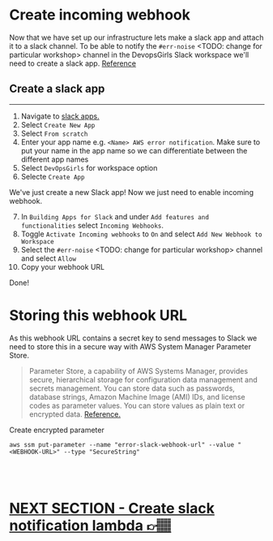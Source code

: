 # Create incoming webhook

Now that we have set up our infrastructure lets make a slack app and attach it to a slack channel. To be able to notify the `#err-noise` <TODO: change for particular workshop> channel in the DevopsGirls Slack workspace we'll need to create a slack app. [Reference](https://api.slack.com/messaging/webhooks)

## Create a slack app
***
1. Navigate to [slack apps.](https://api.slack.com/apps)
2. Select `Create New App` 
3. Select `From scratch`
4. Enter your app name e.g. `<Name> AWS error notification`. Make sure to put your name in the app name so we can differentiate between the different app names
5. Select `DevOpsGirls` for workspace option
6. Selecte `Create App` 

We've just create a new Slack app! Now we just need to enable incoming webhook.

7. In `Building Apps for Slack` and under `Add features and functionalities` select `Incoming Webhooks`. 
8. Toggle `Activate Incoming webhooks` to `On` and select `Add New Webhook to Workspace`
9. Select the `#err-noise` <TODO: change for particular workshop> channel and select `Allow`
10. Copy your webhook URL

Done! 

# Storing this webhook URL 
As this webhook URL contains a secret key to send messages to Slack we need to store this in a secure way with AWS System Manager Parameter Store.

>Parameter Store, a capability of AWS Systems Manager, provides secure, hierarchical storage for configuration data management and secrets management. You can store data such as passwords, database strings, Amazon Machine Image (AMI) IDs, and license codes as parameter values. You can store values as plain text or encrypted data. [Reference.](https://docs.aws.amazon.com/systems-manager/latest/userguide/systems-manager-parameter-store.html)

Create encrypted parameter
```
aws ssm put-parameter --name "error-slack-webhook-url" --value "<WEBHOOK-URL>" --type "SecureString"
```

</br>
</br>

# [NEXT SECTION - Create slack notification lambda 👉🏽](../03.7-slack-notification-lambda-setup/03.7-slack-notification-lambda-setup.md)